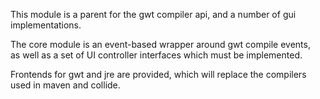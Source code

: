 This module is a parent for the gwt compiler api, and a number of gui implementations.

The core module is an event-based wrapper around gwt compile events,  
as well as a set of UI controller interfaces which must be implemented.

Frontends for gwt and jre are provided, which will replace the compilers used in maven and collide.